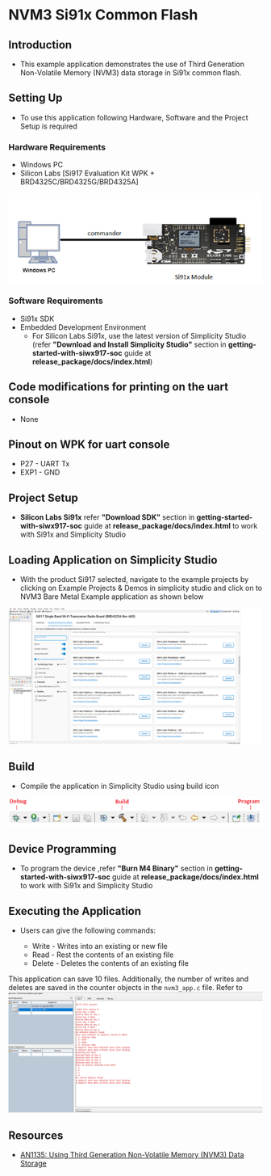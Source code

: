 # NVM3 Si91x Common Flash

## Introduction 
- This example application demonstrates the use of Third Generation Non-Volatile Memory (NVM3) data storage in Si91x common flash.


## Setting Up 
 - To use this application following Hardware, Software and the Project Setup is required

### Hardware Requirements	
  - Windows PC 
  - Silicon Labs [Si917 Evaluation Kit WPK + BRD4325C/BRD4325G/BRD4325A]
 
![Figure: Introduction](resources/readme/image508a.png)

### Software Requirements
  - Si91x SDK
  - Embedded Development Environment
    - For Silicon Labs Si91x, use the latest version of Simplicity Studio (refer **"Download and Install Simplicity Studio"** section in **getting-started-with-siwx917-soc** guide at **release_package/docs/index.html**)

## Code modifications for printing on the uart console
  - None

## Pinout on WPK for uart console
  - P27 - UART Tx
  - EXP1 - GND

## Project Setup
- **Silicon Labs Si91x** refer **"Download SDK"** section in **getting-started-with-siwx917-soc** guide at **release_package/docs/index.html** to work with Si91x and Simplicity Studio

## Loading Application on Simplicity Studio
- With the product Si917 selected, navigate to the example projects by clicking on Example Projects & Demos 
in simplicity studio and click on to NVM3 Bare Metal Example application as shown below
	
![Figure:](resources/readme/image508b.png)

## Build 
- Compile the application in Simplicity Studio using build icon 

![Figure: Build run and Debug](resources/readme/image508c.png)

## Device Programming
- To program the device ,refer **"Burn M4 Binary"** section in **getting-started-with-siwx917-soc** guide at **release_package/docs/index.html** to work with Si91x and Simplicity Studio

## Executing the Application
- Users can give the following commands:

   * Write - Writes into an existing or new file
   * Read - Rest the contents of an existing file
   * Delete - Deletes the contents of an existing file
   
This application can save 10 files. Additionally, the number of writes and deletes are saved in the counter objects in the `nvm3_app.c` file.
Refer to ![Figure: Introduction](resources/readme/image508d.png)

## Resources

* [AN1135: Using Third Generation Non-Volatile Memory (NVM3) Data Storage](https://www.silabs.com/documents/public/application-notes/an1135-using-third-generation-nonvolatile-memory.pdf)